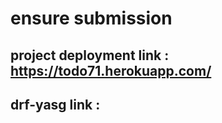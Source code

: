 # ensure submission

## project deployment link : https://todo71.herokuapp.com/

## drf-yasg link :
